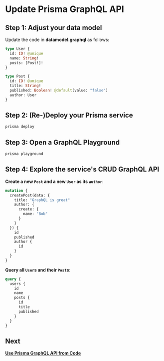 # Update Prisma GraphQL API

## Step 1: Adjust your data model

Update the code in **datamodel.graphql** as follows:

```graphql
type User {
  id: ID! @unique
  name: String!
  posts: [Post!]!
}

type Post {
  id: ID! @unique
  title: String!
  published: Boolean! @default(value: "false")
  author: User
}
```

## Step 2: (Re-)Deploy your Prisma service

```bash
prisma deploy
```

## Step 3: Open a GraphQL Playground

```bash
prisma playground
```

## Step 4: Explore the service's CRUD GraphQL API

**Create a new `Post` and a new `User` as its `author`**:

```graphql
mutation {
  createPost(data: {
    title: "GraphQL is great"
    author: {
      create: {
        name: "Bob"
      }
    }
  }) {
    id
    published
    author {
      id
    }
  }
}
```

**Query all `User`s and their `Post`s**:

```graphql
query {
  users {
    id
    name
    posts {
      id
      title
      published
    }
  }
}
```

## Next

[**Use Prisma GraphQL API from Code**](../3-Use-Prisma-GraphQL-API-from-Code/README.md)